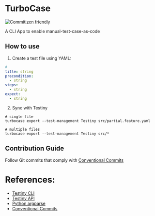 # TurboCase
[![Commitizen friendly](https://img.shields.io/badge/commitizen-friendly-brightgreen.svg)](http://commitizen.github.io/cz-cli/)

A CLI App to enable manual-test-case-as-code

## How to use

1. Create a test file using YAML:

```yaml
#
title: string
precondition:
  - string
steps:
  - string
expect:
  - string
```

2. Sync with Testiny

```shell
# single file
turbocase export --test-management Testiny src/partial.feature.yaml

# multiple files
turbocase export --test-management Testiny src/*
```

## Contribution Guide

Follow Git commits that comply with [Conventional Commits](https://github.com/conventional-changelog/commitlint/tree/master/%40commitlint/config-conventional)

# References:

- [Testiny CLI](https://www.testiny.io/docs/automation/reference/)
- [Testiny API](https://www.testiny.io/docs/rest-api/testiny-api/)
- [Python argparse](https://docs.python.org/3/library/argparse.html)
- [Conventional Commits](https://www.conventionalcommits.org/en/v1.0.0/)
